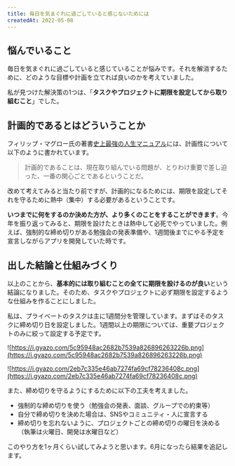 ```yaml
---
title: 毎日を気まぐれに過ごしていると感じないためには
createdAt: 2022-05-08
---
```


## 悩んでいること

毎日を気まぐれに過ごしていると感じていることが悩みです。それを解消するために、どのような目標や計画を立てれば良いのかを考えていました。

私が見つけた解決策の1つは、「**タスクやプロジェクトに期限を設定してから取り組むこと**」でした。

## 計画的であるとはどういうことか

フィリップ・マグロー氏の著書[史上最強の人生マニュアル](https://www.amazon.co.jp/%E5%8F%B2%E4%B8%8A%E6%9C%80%E5%BC%B7%E3%81%AE%E4%BA%BA%E7%94%9F%E6%88%A6%E7%95%A5%E3%83%9E%E3%83%8B%E3%83%A5%E3%82%A2%E3%83%AB-%E3%83%95%E3%82%A3%E3%83%AA%E3%83%83%E3%83%97%E3%83%BB%E3%83%9E%E3%82%B0%E3%83%AD%E3%83%BC-ebook/dp/B010U9KY6A/ref=tmm_kin_swatch_0?_encoding=UTF8&qid=&sr=)には、計画性について以下のように書かれています。

> 計画的であることは、現在取り組んでいる問題が、とりわけ重要で差し迫った、一番の関心ごとであるということだ。

改めて考えてみると当たり前ですが、計画的になるためには、期限を設定してそれを守るために熱中（集中）する必要があるということです。

**いつまでに何をするのか決めた方が、より多くのことをすることができます**。今年を振り返ってみると、期限を設けたときは熱中して必死でやっていました。例えば、強制的な締め切りがある勉強会の発表準備や、1週間後までにやる予定を宣言しながらアプリを開発していた時です。

## 出した結論と仕組みづくり

以上のことから、**基本的には取り組むことの全てに期限を設けるのが良い**という結論になりました。そのため、タスクやプロジェクトに必ず期限を設定するような仕組みを作ることにしました。

私は、プライベートのタスクは主に1週間分を管理しています。まずはそのタスクに締め切り日を設定しました。1週間以上の期限については、重要プロジェクトのみに絞って設定する予定です。

![https://i.gyazo.com/5c95948ac2682b7539a826896263226b.png](https://i.gyazo.com/5c95948ac2682b7539a826896263226b.png)

![https://i.gyazo.com/2eb7c335e46ab7274fa69cf78236408c.png](https://i.gyazo.com/2eb7c335e46ab7274fa69cf78236408c.png)

また、締め切りを守るようにするために以下の工夫を考えました。

- 強制的な締め切りを使う（勉強会の発表、面談、グループでの約束等）
- 自分で締め切りを決めた場合は、SNSやコミュニティ・人に宣言する
- 締め切りを忘れないように、プロジェクトごとの締め切りの曜日を決める（執筆は火曜日、開発は水曜日など）

このやり方を1ヶ月くらい試してみようと思います。6月になったら結果を追記します。
